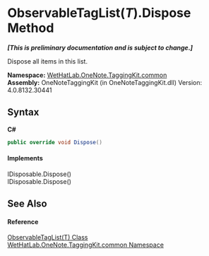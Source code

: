 # ObservableTagList(*T*).Dispose Method 
 _**\[This is preliminary documentation and is subject to change.\]**_

Dispose all items in this list.

**Namespace:**&nbsp;<a href="bcdbab9c-63d1-48a4-6937-af53fb8d9a55.md">WetHatLab.OneNote.TaggingKit.common</a><br />**Assembly:**&nbsp;OneNoteTaggingKit (in OneNoteTaggingKit.dll) Version: 4.0.8132.30441

## Syntax

**C#**<br />
``` C#
public override void Dispose()
```


#### Implements
IDisposable.Dispose()<br />IDisposable.Dispose()<br />

## See Also


#### Reference
<a href="059ed89c-302a-e9b3-5d21-aac50b75032b.md">ObservableTagList(T) Class</a><br /><a href="bcdbab9c-63d1-48a4-6937-af53fb8d9a55.md">WetHatLab.OneNote.TaggingKit.common Namespace</a><br />